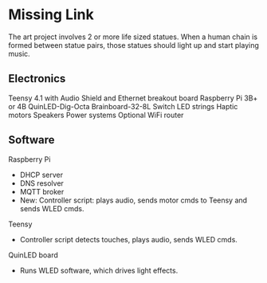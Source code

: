 # Missing Link

The art project involves 2 or more life sized statues. When a human chain is formed between statue pairs, those statues should light up and start playing music.

## Electronics

Teensy 4.1 with Audio Shield and Ethernet breakout board
Raspberry Pi 3B+ or 4B
QuinLED-Dig-Octa Brainboard-32-8L
Switch
LED strings
Haptic motors
Speakers
Power systems
Optional WiFi router

## Software

Raspberry Pi

- DHCP server
- DNS resolver
- MQTT broker
- New: Controller script: plays audio, sends motor cmds to Teensy and sends WLED cmds.

Teensy

- Controller script detects touches, plays audio, sends WLED cmds.

QuinLED board

- Runs WLED software, which drives light effects.
